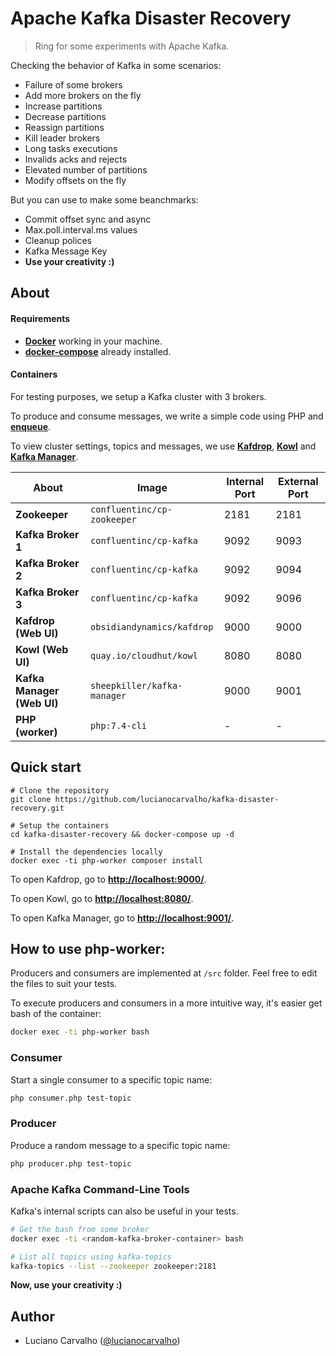 # Apache Kafka Disaster Recovery

> Ring for some experiments with Apache Kafka.

Checking the behavior of Kafka in some scenarios:

- Failure of some brokers
- Add more brokers on the fly
- Increase partitions
- Decrease partitions
- Reassign partitions
- Kill leader brokers
- Long tasks executions
- Invalids acks and rejects
- Elevated number of partitions
- Modify offsets on the fly

But you can use to make some beanchmarks:
- Commit offset sync and async
- Max.poll.interval.ms values
- Cleanup polices
- Kafka Message Key
- **Use your creativity :)**

## About

#### Requirements

- **[Docker](https://www.docker.com/)** working in your machine.
- **[docker-compose](https://docs.docker.com/compose/)** already installed.

#### Containers

For testing purposes, we setup a Kafka cluster with 3 brokers.

To produce and consume messages, we write a simple code using PHP and **[enqueue](https://github.com/php-enqueue)**.

To view cluster settings, topics and messages, we use **[Kafdrop](https://github.com/obsidiandynamics/kafdrop)**, **[Kowl](https://github.com/cloudhut/kowl)** and **[Kafka Manager](https://hub.docker.com/r/sheepkiller/kafka-manager)**.

| About                       | Image                       | Internal Port | External Port |
|-----------------------------|-----------------------------|---------------|---------------|
| **Zookeeper**               | `confluentinc/cp-zookeeper` | 2181          | 2181          |
| **Kafka Broker 1**          | `confluentinc/cp-kafka`     | 9092          | 9093          |
| **Kafka Broker 2**          | `confluentinc/cp-kafka`     | 9092          | 9094          |
| **Kafka Broker 3**          | `confluentinc/cp-kafka`     | 9092          | 9096          |
| **Kafdrop (Web UI)**        | `obsidiandynamics/kafdrop`  | 9000          | 9000          |
| **Kowl (Web UI)**           | `quay.io/cloudhut/kowl`     | 8080          | 8080          |
| **Kafka Manager (Web UI)**  | `sheepkiller/kafka-manager` | 9000          | 9001          |
| **PHP (worker)**            | `php:7.4-cli`               | -             | -             |

## Quick start

```
# Clone the repository
git clone https://github.com/lucianocarvalho/kafka-disaster-recovery.git

# Setup the containers
cd kafka-disaster-recovery && docker-compose up -d

# Install the dependencies locally
docker exec -ti php-worker composer install
```

To open Kafdrop, go to **[http://localhost:9000/](http://localhost:9000/)**.

To open Kowl, go to **[http://localhost:8080/](http://localhost:8080/)**.

To open Kafka Manager, go to **[http://localhost:9001/](http://localhost:9001/)**.

## How to use php-worker:

Producers and consumers are implemented at `/src` folder. Feel free to edit the files to suit your tests.

To execute producers and consumers in a more intuitive way, it's easier get bash of the container:

```bash
docker exec -ti php-worker bash
```

### Consumer

Start a single consumer to a specific topic name:
```bash
php consumer.php test-topic
```

### Producer
Produce a random message to a specific topic name:
```bash
php producer.php test-topic
```

### Apache Kafka Command-Line Tools

Kafka's internal scripts can also be useful in your tests.

```bash
# Get the bash from some broker
docker exec -ti <random-kafka-broker-container> bash

# List all topics using kafka-topics
kafka-topics --list --zookeeper zookeeper:2181
```

**Now, use your creativity :)**

## Author

- Luciano Carvalho ([@lucianocarvalho](https://github.com/lucianocarvalho))